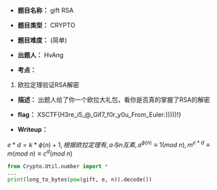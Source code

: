 * **题目名称：** gift RSA

* **题目类型：** CRYPTO

* **题目难度：** (简单)

* **出题人：** HvAng

* **考点：**  

1. 欧拉定理验证RSA解密

* **描述：**  出题人给了你一个欧拉大礼包，看你是否真的掌握了RSA的解密

* **flag：** XSCTF{H3re_i5_@_Gif7_f0r_y0u_From_Euler:)))))!}

* **Writeup：**

$e*d=k*\phi(n)+1,根据欧拉定理有,a与n互素,a^{\phi(n)}\equiv 1(mod\ n),m^{e*d}\equiv m(mod\ n)\equiv c^{d}(mod\ n)$

```py
from Crypto.Util.number import *
...
print(long_to_bytes(pow(gift, e, n)).decode())
```
